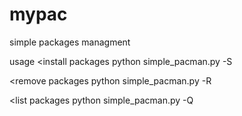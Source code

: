# mypac
simple packages managment

usage
<install packages  python simple_pacman.py -S <packages-names>


<remove packages python simple_pacman.py -R <packages-names>


<list packages python simple_pacman.py -Q 
